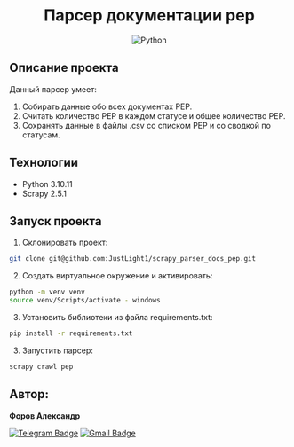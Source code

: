 <div align=center>
    
# Парсер документации pep

![Python](https://img.shields.io/badge/python-3670A0?style=for-the-badge&logo=python&logoColor=ffdd54)

</div>

## Описание проекта

Данный парсер умеет:

1. Собирать данные обо всех документах PEP.
2. Считать количество PEP в каждом статусе и общее количество PEP.
3. Сохранять данные в файлы .csv со списком PEP и со сводкой по статусам.

## Технологии

- Python 3.10.11
- Scrapy 2.5.1

## Запуск проекта

1. Cклонировать проект:

```bash
git clone git@github.com:JustLight1/scrapy_parser_docs_pep.git
```

2. Создать виртуальное окружение и активировать:

```bash
python -m venv venv
source venv/Scripts/activate - windows
```

3. Установить библиотеки из файла requirements.txt:

```bash
pip install -r requirements.txt
```

3. Запустить парсер:

```bash
scrapy crawl pep
```

## Автор:

**Форов Александр**

[![Telegram Badge](https://img.shields.io/badge/-Light_88-blue?style=social&logo=telegram&link=https://t.me/Light_88)](https://t.me/Light_88) [![Gmail Badge](https://img.shields.io/badge/forov.py@gmail.com-c14438?style=flat&logo=Gmail&logoColor=white&link=mailto:forov.py@gmail.com)](mailto:forov.py@gmail.com)
